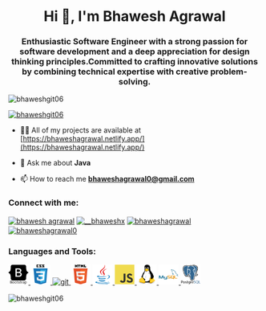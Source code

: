 <h1 align="center">Hi 👋, I'm Bhawesh Agrawal</h1>
<h3 align="center">Enthusiastic Software Engineer with a strong passion for software development and a deep appreciation for design thinking principles.Committed to crafting innovative solutions by combining technical expertise with creative problem-solving.</h3>

<p align="left"> <img src="https://komarev.com/ghpvc/?username=bhaweshgit06&label=Profile%20views&color=0e75b6&style=flat" alt="bhaweshgit06" /> </p>

<p align="left"> <a href="https://github.com/ryo-ma/github-profile-trophy"><img src="https://github-profile-trophy.vercel.app/?username=bhaweshgit06" alt="bhaweshgit06" /></a> </p>

- 👨‍💻 All of my projects are available at [https://bhaweshagrawal.netlify.app/](https://bhaweshagrawal.netlify.app/)

- 💬 Ask me about **Java**

- 📫 How to reach me **bhaweshagrawal0@gmail.com**

<h3 align="left">Connect with me:</h3>
<p align="left">
<a href="https://linkedin.com/in/bhawesh agrawal" target="blank"><img align="center" src="https://raw.githubusercontent.com/rahuldkjain/github-profile-readme-generator/master/src/images/icons/Social/linked-in-alt.svg" alt="bhawesh agrawal" height="30" width="40" /></a>
<a href="https://instagram.com/__bhaweshx" target="blank"><img align="center" src="https://raw.githubusercontent.com/rahuldkjain/github-profile-readme-generator/master/src/images/icons/Social/instagram.svg" alt="__bhaweshx" height="30" width="40" /></a>
<a href="https://www.codechef.com/users/bhaweshagrawal" target="blank"><img align="center" src="https://cdn.jsdelivr.net/npm/simple-icons@3.1.0/icons/codechef.svg" alt="bhaweshagrawal" height="30" width="40" /></a>
<a href="https://www.leetcode.com/bhaweshagrawal0" target="blank"><img align="center" src="https://raw.githubusercontent.com/rahuldkjain/github-profile-readme-generator/master/src/images/icons/Social/leet-code.svg" alt="bhaweshagrawal0" height="30" width="40" /></a>
</p>

<h3 align="left">Languages and Tools:</h3>
<p align="left"> <a href="https://getbootstrap.com" target="_blank" rel="noreferrer"> <img src="https://raw.githubusercontent.com/devicons/devicon/master/icons/bootstrap/bootstrap-plain-wordmark.svg" alt="bootstrap" width="40" height="40"/> </a> <a href="https://www.w3schools.com/css/" target="_blank" rel="noreferrer"> <img src="https://raw.githubusercontent.com/devicons/devicon/master/icons/css3/css3-original-wordmark.svg" alt="css3" width="40" height="40"/> </a> <a href="https://git-scm.com/" target="_blank" rel="noreferrer"> <img src="https://www.vectorlogo.zone/logos/git-scm/git-scm-icon.svg" alt="git" width="40" height="40"/> </a> <a href="https://www.w3.org/html/" target="_blank" rel="noreferrer"> <img src="https://raw.githubusercontent.com/devicons/devicon/master/icons/html5/html5-original-wordmark.svg" alt="html5" width="40" height="40"/> </a> <a href="https://www.java.com" target="_blank" rel="noreferrer"> <img src="https://raw.githubusercontent.com/devicons/devicon/master/icons/java/java-original.svg" alt="java" width="40" height="40"/> </a> <a href="https://developer.mozilla.org/en-US/docs/Web/JavaScript" target="_blank" rel="noreferrer"> <img src="https://raw.githubusercontent.com/devicons/devicon/master/icons/javascript/javascript-original.svg" alt="javascript" width="40" height="40"/> </a> <a href="https://www.linux.org/" target="_blank" rel="noreferrer"> <img src="https://raw.githubusercontent.com/devicons/devicon/master/icons/linux/linux-original.svg" alt="linux" width="40" height="40"/> </a> <a href="https://www.mysql.com/" target="_blank" rel="noreferrer"> <img src="https://raw.githubusercontent.com/devicons/devicon/master/icons/mysql/mysql-original-wordmark.svg" alt="mysql" width="40" height="40"/> </a> <a href="https://www.postgresql.org" target="_blank" rel="noreferrer"> <img src="https://raw.githubusercontent.com/devicons/devicon/master/icons/postgresql/postgresql-original-wordmark.svg" alt="postgresql" width="40" height="40"/> </a> </p>

<p><img align="center" src="https://github-readme-stats.vercel.app/api/top-langs?username=bhaweshgit06&show_icons=true&locale=en&layout=compact" alt="bhaweshgit06" /></p>
